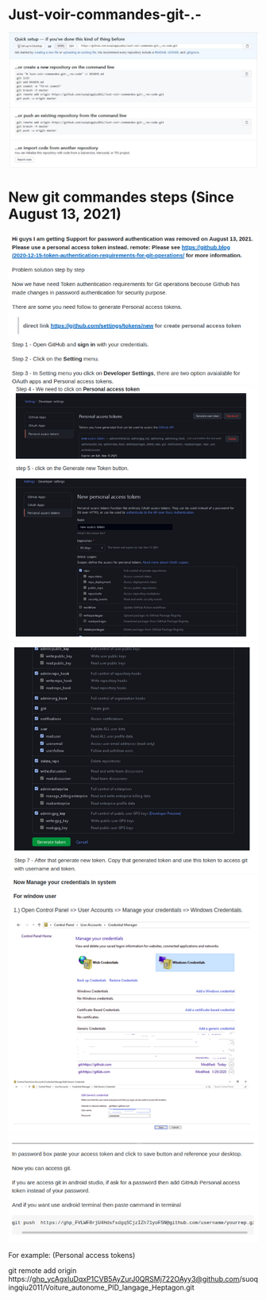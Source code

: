 # Just-voir-commandes-git-.-
![xgcalendar screenshot1](capture1.jpg) 

# New git commandes steps (Since August 13, 2021)
![xgcalendar screenshot2](capture2.png) 
![xgcalendar screenshot3](capture3.png) 
![xgcalendar screenshot4](capture4.png) 
![xgcalendar screenshot5](capture5.png) 
![xgcalendar screenshot6](capture6.png) 

For example: (Personal access tokens)

git remote add origin https://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@github.com/suoqingqiu2011/Voiture_autonome_PID_langage_Heptagon.git

